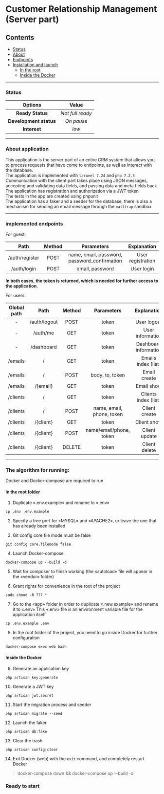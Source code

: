 # Customer Relationship Management (Server part)

## Contents

* [Status](#status)
* [About](#about)
* [Endpoints](#endpoints)
* [Installation and launch](#installation)
  * [In the root](#root)
  * [Inside the Docker](#docker)
<hr>

### Status <a name="status"></a>

|        Options         |      Value       |
|:----------------------:|:----------------:|
|    **Ready Status**    | _Not full ready_ |
| **Development status** |    _On pause_    |
|      **Interest**      |      _low_       |
<hr>

### About application <a name="about"></a>

This application is the server part of an entire CRM system that allows you to process requests that have come to endpoints, as well as interact with the database.<br>
The application is implemented with ```laravel 7.24``` and ```php 7.2.5```<br>
Communication with the client part takes place using JSON messages, accepting and validating data fields, and passing data and meta fields back<br>
The application has registration and authorization via a JWT token<br>
The tests in the app are created using phpunit <br>
The application has a faker and a seeder for the database, there is also a mechanism for sending an email message through the ```mailtrap``` sandbox
<hr>

### implemented endpoints <a name="endpoints"></a>

For guest:

|      Path      | Method |                  Parameters                  |    Explanation    |
|:--------------:|:------:|:--------------------------------------------:|:-----------------:|
| /auth/register |  POST  | name, email, password, password_confirmation | User registration |
|  /auth/login   |  POST  |               email, password                |    User login     |

**In both cases, the token is returned, which is needed for further access to the application.**

For users:

| Global path |     Path     | Method |        Parameters         |      Explanation      |
|:-----------:|:------------:|:------:|:-------------------------:|:---------------------:|
|      -      | /auth/logout |  POST  |           token           |      User logout      |
|      -      |   /auth/me   |  GET   |           token           |   User information    |
|      -      |  /dashboard  |  GET   |           token           | Dashboard information |
|   /emails   |      /       |  GET   |           token           |  Emails index (list)  |
|   /emails   |      /       |  POST  |      body, to, token      |     Email create      |
|   /emails   |   /{email}   |  GET   |           token           |      Email show       |
|  /clients   |      /       |  GET   |           token           | Clients index (list)  |
|  /clients   |      /       |  POST  | name, email, phone, token |     Client create     |
|  /clients   |  /{client}   |  GET   |           token           |      Client show      |
|  /clients   |  /{client}   |  POST  |  name/email/phone, token  |     Client update     |
|  /clients   |  /{client}   | DELETE |           token           |     Client delete     |
<hr>

### The algorithm for running: <a name="installation"></a>

Docker and Docker-compose are required to run

#### In the root folder <a name="root"></a>

1. Duplicate «.env.example» and rename to «.env»
```
cp .env .env.example 
```

2. Specify a free port for «MYSQL» and «APACHE2», or leave the one that has already been installed

3. Git config core file mode must be false
```
git config core.filemode false
```

4. Launch Docker-compose
```
docker-compose up --build -d
```

5. Wait for composer to finish working (the «autoload» file will appear in the «vendor» folder)

6. Grant rights for convenience in the root of the project
```
sudo chmod -R 777 *
```

7. Go to the «app» folder in order to duplicate «.new.example» and rename it to «.env» This «.env» file is an environment variable file for the application itself
```
cp .env.example .env
```

8. In the root folder of the project, you need to go inside Docker for further configuration
```
docker-compose exec web bash
```

#### Inside the Docker <a name="docker"></a>

9. Generate an application key
```
php artisan key:generate
```

10. Generate a JWT key
```
php artisan jwt:secret
```

11. Start the migration process and seeder
```
php artisan migrate --seed
```

12. Launch the faker
```
php artisan db:fake
```

13. Clear the trash
```
php artisan config:clear
```

14. Exit Docker (web) with the
```exit``` command, and completely restart Docker
> docker-compose down && docker-compose up --build -d

### Ready to start
